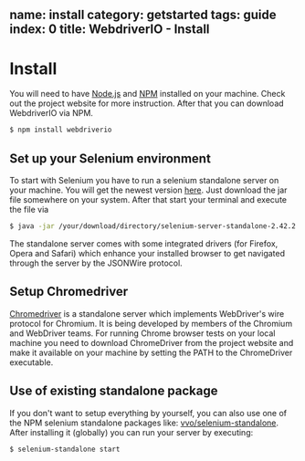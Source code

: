 name: install
category: getstarted
tags: guide
index: 0
title: WebdriverIO - Install
---

# Install

You will need to have [Node.js](http://nodejs.org/) and [NPM](https://www.npmjs.org/) installed on your machine.
Check out the project website for more instruction. After that you can download WebdriverIO via NPM.

```sh
$ npm install webdriverio
```

## Set up your Selenium environment

To start with Selenium you have to run a selenium standalone server on your machine. You will get the newest
version [here](http://docs.seleniumhq.org/download/). Just download the jar file somewhere on your system.
After that start your terminal and execute the file via

```sh
$ java -jar /your/download/directory/selenium-server-standalone-2.42.2.jar
```

The standalone server comes with some integrated drivers (for Firefox, Opera and Safari) which enhance your
installed browser to get navigated through the server by the JSONWire protocol.

## Setup Chromedriver

[Chromedriver](https://sites.google.com/a/chromium.org/chromedriver/home) is a standalone server which
implements WebDriver's wire protocol for Chromium. It is being developed by members of the Chromium and
WebDriver teams. For running Chrome browser tests on your local machine you need to download ChromeDriver
from the project website and make it available on your machine by setting the PATH to the ChromeDriver
executable.

## Use of existing standalone package

If you don't want to setup everything by yourself, you can also use one of the NPM selenium standalone
packages like: [vvo/selenium-standalone](https://github.com/vvo/selenium-standalone). After installing
it (globally) you can run your server by executing:

```sh
$ selenium-standalone start
```
